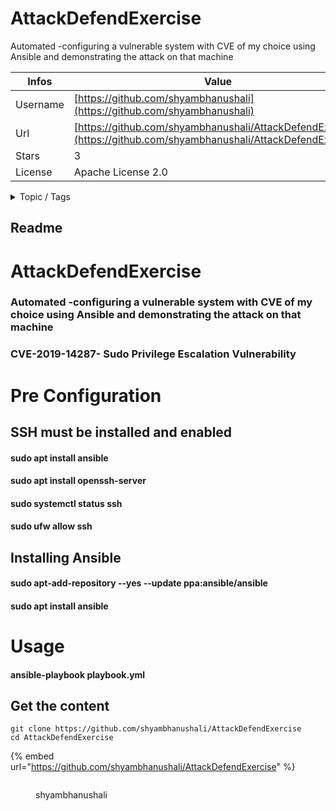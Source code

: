 # AttackDefendExercise

Automated -configuring a vulnerable system with CVE of my choice using Ansible and demonstrating the attack on that machine

| Infos    | Value                                                              |
| -------- | -------------------------------------------------------------------|
| Username | [https://github.com/shyambhanushali](https://github.com/shyambhanushali) |
| Url      | [https://github.com/shyambhanushali/AttackDefendExercise](https://github.com/shyambhanushali/AttackDefendExercise)                                               |
| Stars    | 3                                                          |
| License  | Apache License 2.0                                                        |

<details>

<summary>Topic / Tags</summary>

* ansible* ansible-playbook* arp-scan* attack-defense* attack-defense-ctf* brute* brute-force* brute-force-attacks* config* ctf* cve* cve-2019-14287* exploit* hydra* kali-linux* nmap-scripts* poc* privilege-escalation* ssh* vulnerability

</details>

## Readme

# AttackDefendExercise
<h3>Automated -configuring a vulnerable system with CVE of my choice using Ansible and demonstrating the attack on that machine</h3>
<h3> CVE-2019-14287- Sudo Privilege Escalation Vulnerability </h3>

<h1> Pre Configuration </h1>

<h2> SSH must be installed and enabled </h2>

<h4>sudo apt install ansible</h4>
<h4>sudo apt install openssh-server</h4>
<h4>sudo systemctl status ssh</h4>
<h4>sudo ufw allow ssh</h4>

<h2> Installing Ansible </h2>
<h4> sudo apt-add-repository --yes --update ppa:ansible/ansible</h4>
<h4> sudo apt install ansible</h4>

<h1>Usage</h1>

<h4>ansible-playbook playbook.yml</h4>



## Get the content

```
git clone https://github.com/shyambhanushali/AttackDefendExercise
cd AttackDefendExercise
```

{% embed url="https://github.com/shyambhanushali/AttackDefendExercise" %}

<figure><img src="https://avatars.githubusercontent.com/u/93955724?v=4" alt=""><figcaption><p>shyambhanushali</p></figcaption></figure>
